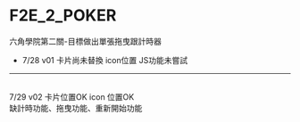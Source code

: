 # F2E_2_POKER
六角學院第二關-目標做出單張拖曳跟計時器
<br>
* 7/28 v01 卡片尚未替換 icon位置 JS功能未嘗試
<hr>
<br>7/29 v02 卡片位置OK icon 位置OK 
<br>缺計時功能、拖曳功能、重新開始功能
